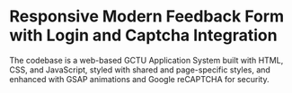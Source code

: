 # Responsive Modern Feedback Form with Login and Captcha Integration
The codebase is a web-based GCTU Application System built with HTML, CSS, and JavaScript, styled with shared and page-specific styles, and enhanced with GSAP animations and Google reCAPTCHA for security.

